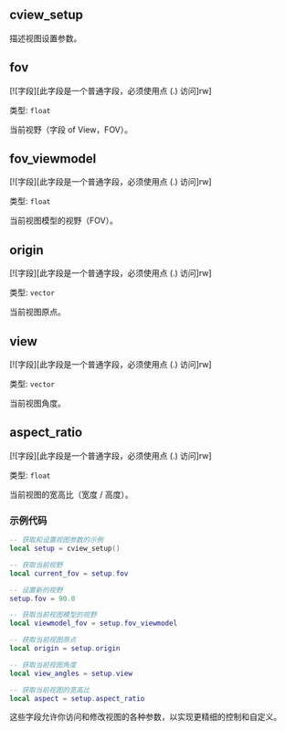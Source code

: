 ## cview_setup

描述视图设置参数。

## fov

[![字段][此字段是一个普通字段，必须使用点 (.) 访问]rw]

类型: `float`

当前视野（字段 of View，FOV）。

## fov_viewmodel

[![字段][此字段是一个普通字段，必须使用点 (.) 访问]rw]

类型: `float`

当前视图模型的视野（FOV）。

## origin

[![字段][此字段是一个普通字段，必须使用点 (.) 访问]rw]

类型: `vector`

当前视图原点。

## view

[![字段][此字段是一个普通字段，必须使用点 (.) 访问]rw]

类型: `vector`

当前视图角度。

## aspect_ratio

[![字段][此字段是一个普通字段，必须使用点 (.) 访问]rw]

类型: `float`

当前视图的宽高比（宽度 / 高度）。


### 示例代码

```lua
-- 获取和设置视图参数的示例
local setup = cview_setup()

-- 获取当前视野
local current_fov = setup.fov

-- 设置新的视野
setup.fov = 90.0

-- 获取当前视图模型的视野
local viewmodel_fov = setup.fov_viewmodel

-- 获取当前视图原点
local origin = setup.origin

-- 获取当前视图角度
local view_angles = setup.view

-- 获取当前视图的宽高比
local aspect = setup.aspect_ratio
```

这些字段允许你访问和修改视图的各种参数，以实现更精细的控制和自定义。